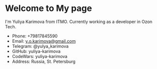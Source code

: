 # Welcome to My page

I'm Yuliya Karimova from ITMO.
Сurrently working as a developer in Ozon Tech.

- Phone: +79817845590
- Email: y.o.karimova@gmail.com
- Telegram: @yulya_karimova
- GitHub: yuliya-karimova
- CodeWars: yuliya-karimova
- Address: Russia, St. Petersburg